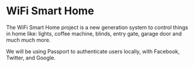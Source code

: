 # WiFi Smart Home

The WiFi Smart Home project is a new generation system to control things in home like: lights, coffee machine, blinds, entry gate, garage door and much much more.

We will be using Passport to authenticate users locally, with Facebook, Twitter, and Google.
